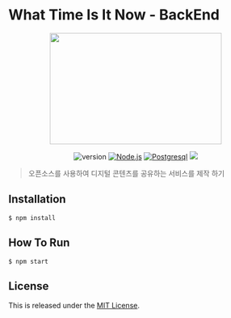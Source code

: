 What Time Is It Now - BackEnd
===============================

<p align="center">
  <img width="340" height="220" src="https://github.com/AnOldStory/WhatTimeIsItNow-Frontend/blob/master/readme/example.png?raw=true">
</p>


<p align="center">
  <img src="https://img.shields.io/badge/version-v1.0.0-orange" alt="version"/>
  <a href="https://nodejs.org/ko"><img src="https://img.shields.io/badge/Server-Node.js-green.svg" alt="Node.js"></a>
  <a href="https://www.postgresql.org"><img src="https://img.shields.io/badge/Database-Postgresql-blue.svg" alt="Postgresql"></a>
  <img src="https://img.shields.io/badge/lecture-%EC%98%A4%ED%94%88%EC%86%8C%EC%8A%A4%EA%B8%B0%EC%B4%88(CSE1019)%202018-blueviolet">
</p>

> 오픈소스를 사용하여 디지털 콘텐츠를 공유하는 서비스를 제작 하기
> 
Installation
------------
~~~
$ npm install
~~~

How To Run
----------
~~~
$ npm start
~~~





## License

This is released under the [MIT License](https://opensource.org/licenses/MIT).
